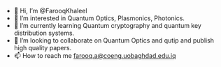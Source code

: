 - 👋 Hi, I’m @FarooqKhaleel
- 👀 I’m interested in Quantum Optics, Plasmonics, Photonics.
- 🌱 I’m currently learning Quantum cryptography and quantum key distribution systems.
- 💞️ I’m looking to collaborate on Quantum Optics and qutip and publish high quality papers.
- 📫 How to reach me farooq.a@coeng.uobaghdad.edu.iq

<!---
FarooqKhaleel/FarooqKhaleel is a ✨ special ✨ repository because its `README.md` (this file) appears on your GitHub profile.
You can click the Preview link to take a look at your changes.
--->
